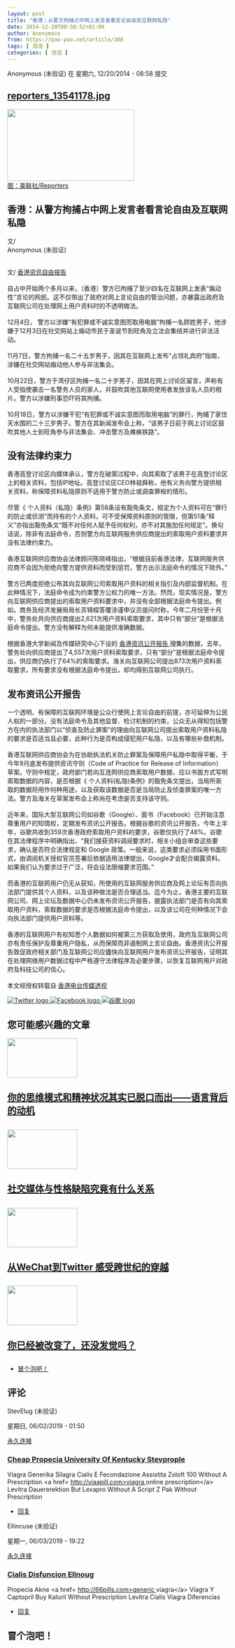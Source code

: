 ```yaml
---
layout: post
title: "香港：从警方拘捕占中网上发言者看言论自由及互联网私隐"
date: 2014-12-20T08:58:52+01:00
author: Anonymous
from: https://pao-pao.net/article/308
tags: [ 泡泡 ]
categories: [ 泡泡 ]
---
```


<section class="clearfix" id="content" role="main">
 <div class="region region-content">
  <div class="block block-system" id="block-system-main">
   <div class="content">
    <div about="/article/308" class="node node-pao-pao-article node-promoted node-full view-mode-full clearfix" id="node-308" typeof="sioc:Item foaf:Document">
     <span class="rdf-meta element-hidden" content="香港：从警方拘捕占中网上发言者看言论自由及互联网私隐" property="dc:title">
     </span>
     <span class="rdf-meta element-hidden" content="2" datatype="xsd:integer" property="sioc:num_replies">
     </span>
     <div class="submitted">
      <span content="2014-12-20T08:58:52+01:00" datatype="xsd:dateTime" property="dc:date dc:created" rel="sioc:has_creator">
       <span class="username" datatype="" property="foaf:name" typeof="sioc:UserAccount" xml:lang="">
        Anonymous (未验证)
       </span>
       在 星期六, 12/20/2014 - 08:58 提交
      </span>
     </div>
     <div class="content">
      <div class="field field-name-field-image field-type-image field-label-hidden">
       <div class="field-items">
        <div class="field-item even">
         <div class="file file-image file-image-jpeg" id="file-797--2">
          <h2 class="element-invisible">
           <a href="/file/797">
            reporters_13541178.jpg
           </a>
          </h2>
          <div class="content">
           <img alt="" height="164" src="https://pao-pao.net/sites/pao-pao.net/files/styles/article_detail/public/reporters_13541178.jpg?itok=6sqPMu2x" title="" typeof="foaf:Image" width="290"/>
           <div class="field field-name-field-image-source field-type-link-field field-label-hidden">
            <div class="field-items">
             <div class="field-item even">
              <a href="http://store.reporters.be/zoom.pgi?UNID=vgadtfknucffjsrlomxlpoykhmqtyaxuhxxadhnxktculufagclwqjgyvwruxpoegmblcfepetdsaneelpyxkdxrgioxsuvnrmhpbvuohzebsrf&amp;OBJET=13541178&amp;TY=1&amp;TR=28&amp;RI=2530662">
               图：美联社/Reporters
              </a>
             </div>
            </div>
           </div>
          </div>
         </div>
        </div>
       </div>
      </div>
      <div class="field field-name-title field-type-ds field-label-hidden">
       <div class="field-items">
        <div class="field-item even" property="dc:title">
         <h1 class="page-title">
          香港：从警方拘捕占中网上发言者看言论自由及互联网私隐
         </h1>
        </div>
       </div>
      </div>
      <div class="field-name-author">
       <div class="label-inline">
        文/
       </div>
       <span class="username" datatype="" property="foaf:name" typeof="sioc:UserAccount" xml:lang="">
        Anonymous (未验证)
       </span>
      </div>
      <div class="field field-name-body field-type-text-with-summary field-label-hidden">
       <div class="field-items">
        <div class="field-item even" property="content:encoded">
         <p>
          <br/>
          文/
          <a href="http://transparency.jmsc.hku.hk/" rel="nofollow">
           香港资讯自由报告
          </a>
          <br/>
          <br/>
          自占中开始两个多月以来，（香港）警方已拘捕了至少四名在互联网上发表“煽动性”言论的网民。这不仅带出了政府对网上言论自由的管治问题，亦暴露出政府及互联网公司在处理网上用户资料时的不透明做法。
          <br/>
          <br/>
          12月4日， 警方以涉嫌“有犯罪或不诚实意图而取用电脑”拘捕一名顾姓男子，他涉嫌于12月3日在社交网站上煽动市民于圣诞节到旺角及立法会集结并进行非法活动。
          <br/>
          <br/>
          11月7日，警方拘捕一名二十五岁男子，因其在互联网上发布“占领礼宾府”指南，涉嫌在社交网站煽动他人参与非法集会。
          <br/>
          <br/>
          10月22日，警方于湾仔区拘捕一名二十岁男子，因其在网上讨论区留言，声称有人受指使袭击一名警务人员的家人，并鼓吹其他互联网使用者发放该名人员的相片。警方以涉嫌刑事恐吓将其拘捕。
          <br/>
          <br/>
          10月18日，警方以涉嫌干犯“有犯罪或不诚实意图而取用电脑”的罪行，拘捕了家住天水围的二十三岁男子。警方在其新闻发布会上称，“该男子日前于网上讨论区鼓吹其他人士到旺角参与非法集会、冲击警方及瘫痪铁路”。
         </p>
         <h2>
          <strong>
           没有法律约束力
          </strong>
         </h2>
         <p>
          香港高登讨论区向媒体承认，警方在破案过程中，向其索取了该男子在高登讨论区上的相关资料，包括IP地址。高登讨论区CEO林祖舜称，他有义务向警方提供相关资料，称保障资料私隐原则不适用于警方防止或调查罪桉的情形。
          <br/>
          <br/>
          尽管《 个人资料（私隐）条例》第58条设有豁免条文，规定为个人资料可在“罪行的防止或侦测”而持有的个人资料，可不受保障资料原则的管限，但第51条“释义”亦指出豁免条文“既不对任何人赋予任何权利，亦不对其施加任何规定”。换句话说，除非有法庭命令，否则警方向互联网服务供应商提出的索取用户资料要求并没有法律约束力。
          <br/>
          <br/>
          香港互联网供应商协会法律顾问陈晓峰指出，“根据目前香港法律，互联网服务供应商不会因为拒绝向警方提供资料而受到惩罚，警方出示法庭命令的情况下除外。”
          <br/>
          <br/>
          警方已两度拒绝公布其向互联网公司索取用户资料的相关指引及内部监督机制。在此种情况下，法庭命令成为约束警方公权力的唯一方法。然而，现实情况是，警方向互联网供应商提出的索取用户资料要求中，并没有全部根据法庭命令提出。例如，商务及经济发展局局长苏锦樑答覆涂谨申议员提问时称，今年二月份至十月中，警务处共向供应商提出2,621次用户资料索取要求，其中只有“部分”是根据法庭命令提出。警方没有解释为何未能提供准确数据。
          <br/>
          <br/>
          根据香港大学新闻及传媒研究中心下设的
          <a href="http://transparency.jmsc.hku.hk/2014/10/17/2014%E5%B9%B4%E9%A6%99%E6%B8%AF%E8%B3%87%E8%A8%8A%E5%85%AC%E9%96%8B%E5%A0%B1%E5%91%8A%EF%BC%9A%E8%AD%A6%E5%8B%99%E8%99%95%E8%B3%87%E6%96%99%E7%B4%A2%E5%8F%96%E5%9F%B7%E8%A1%8C%E7%8E%87%E5%83%85-2/?lang=zh-hant" rel="nofollow">
           香港资讯公开报告
          </a>
          搜集的数据，去年，警务处向供应商提出了4,557次用户资料索取要求，只有“部分”是根据法庭命令提出，供应商仍执行了64%的索取要求。海关向互联网公司提出873次用户资料索取要求，所有要求没有根据法庭命令提出，却均得到互联网公司执行。
         </p>
         <h2>
          <strong>
           发布资讯公开报告
          </strong>
         </h2>
         <p>
          一个透明、有保障的互联网环境是公众行使网上言论自由的前提，亦可延伸为公民人权的一部分。没有法庭命令及其他监督、检讨机制的约束，公众无从得知包括警方在内的执法部门以“侦查及防止罪案”的理由向互联网公司提出索取用户资料私隐的要求是否适当且必要，此种行为是否构成侵犯用户私隐，以及有哪些补救机制。
          <br/>
          <br/>
          香港互联网供应商协会为在协助执法机关防止罪案及保障用户私隐中取得平衡，于今年9月底发布提供资讯守则（Code of Practice for Release of Information）草案。守则中规定，政府部门若向互连网供应商索取用户数据，应以书面方式写明索取数据的内容，是否根据《 个人资料(私隐)条例》的豁免条文提出，当局所索取的数据将用作何种用途，以及获取该数据是否是当局防止及侦查罪案的唯一方法。警方及海关在草案发布会上称尚在考虑是否支持该守则。
          <br/>
          <br/>
          近年来，国际大型互联网公司如谷歌（Google）、面书（Facebook）已开始注意尊重用户的知情权，定期发布资讯公开报告。根据谷歌的资讯公开报告，今年上半年，谷歌共收到359次香港政府索取用户资料的要求，谷歌仅执行了48%。谷歌在其法律程序中明确指出，“我们接获资料调阅要求时，相关小组会审查这些要求，确认是否符合法律规定和 Google 政策。一般来说，这类要求必须採用书面形式，由调阅机关授权官员签署后依据适用法律提出，Google才会配合揭露资料。如果我们认为要求过于广泛，将会设法限缩要求范围。”
          <br/>
          <br/>
          而香港的互联网用户仍无从获知，所使用的互联网服务供应商及网上论坛有否向执法部门提供其个人资料，以及该种做法是否合理适当。迄今为止，香港主要的互联网公司、网上论坛及数据中心仍未发布资讯公开报告，披露执法部门是否有向其索取用户资料，索取数据的要求是否根据法庭命令提出，以及该公司在何种情况下会向执法部门提供用户资料等。
          <br/>
          <br/>
          香港的互联网用户有权知悉个人数据如何被第三方获取及使用，政府及互联网公司亦有责任保护及尊重用户隐私，从而保障而非遏制网上言论自由。香港资讯公开报告敦促政府相关部门及互联网公司应儘快向互联网用户发布资讯公开报告，证明其在处理网络用户数据过程中严格遵守法律程序及必要步骤，以恢复互联网用户对政府及科技公司的信心。
          <br/>
          <br/>
          本文经授权转载自
          <a href="http://app3.rthk.hk/mediadigest/content.php?aid=1986" rel="nofollow">
           香港电台传媒透视
          </a>
         </p>
        </div>
       </div>
      </div>
      <div class="field field-name-service-links-displays-group field-type-ds field-label-hidden">
       <div class="field-items">
        <div class="field-item even">
         <div class="service-links">
          <a class="service-links-twitter" href="https://twitter.com/share?url=https%3A//pao-pao.net/article/308&amp;text=%E9%A6%99%E6%B8%AF%EF%BC%9A%E4%BB%8E%E8%AD%A6%E6%96%B9%E6%8B%98%E6%8D%95%E5%8D%A0%E4%B8%AD%E7%BD%91%E4%B8%8A%E5%8F%91%E8%A8%80%E8%80%85%E7%9C%8B%E8%A8%80%E8%AE%BA%E8%87%AA%E7%94%B1%E5%8F%8A%E4%BA%92%E8%81%94%E7%BD%91%E7%A7%81%E9%9A%90" rel="nofollow" title="Share this on Twitter">
           <img alt="Twitter logo" src="https://pao-pao.net/sites/pao-pao.net/themes/rnw_paopao/servicelinks/png/twitter.png" typeof="foaf:Image"/>
          </a>
          <a class="service-links-facebook" href="https://www.facebook.com/sharer.php?u=https%3A//pao-pao.net/article/308&amp;t=%E9%A6%99%E6%B8%AF%EF%BC%9A%E4%BB%8E%E8%AD%A6%E6%96%B9%E6%8B%98%E6%8D%95%E5%8D%A0%E4%B8%AD%E7%BD%91%E4%B8%8A%E5%8F%91%E8%A8%80%E8%80%85%E7%9C%8B%E8%A8%80%E8%AE%BA%E8%87%AA%E7%94%B1%E5%8F%8A%E4%BA%92%E8%81%94%E7%BD%91%E7%A7%81%E9%9A%90" rel="nofollow" title="Share on Facebook">
           <img alt="Facebook logo" src="https://pao-pao.net/sites/pao-pao.net/themes/rnw_paopao/servicelinks/png/facebook.png" typeof="foaf:Image"/>
          </a>
          <a class="service-links-google" href="https://www.google.com/bookmarks/mark?op=add&amp;bkmk=https%3A//pao-pao.net/article/308&amp;title=%E9%A6%99%E6%B8%AF%EF%BC%9A%E4%BB%8E%E8%AD%A6%E6%96%B9%E6%8B%98%E6%8D%95%E5%8D%A0%E4%B8%AD%E7%BD%91%E4%B8%8A%E5%8F%91%E8%A8%80%E8%80%85%E7%9C%8B%E8%A8%80%E8%AE%BA%E8%87%AA%E7%94%B1%E5%8F%8A%E4%BA%92%E8%81%94%E7%BD%91%E7%A7%81%E9%9A%90" rel="nofollow" title="Bookmark this post on Google">
           <img alt="谷歌 logo" src="https://pao-pao.net/sites/pao-pao.net/themes/rnw_paopao/servicelinks/png/google.png" typeof="foaf:Image"/>
          </a>
         </div>
        </div>
       </div>
      </div>
     </div>
     <div class="block block-views related" id="block-views-articles-related-block-1">
      <h2>
       您可能感兴趣的文章
      </h2>
      <div class="content">
       <div class="view view-articles-related view-id-articles_related view-display-id-block_1 related promoted view-dom-id-3cbc4856aeb9b85c8f8343b2bbe85663">
        <div class="view-content">
         <div class="views-row views-row-1 views-row-odd views-row-first">
          <div class="ds-2col node node-pao-pao-article node-promoted node-sticky view-mode-home_promoted_block_ clearfix">
           <div class="group-left">
            <div class="field field-name-field-image field-type-image field-label-hidden">
             <div class="field-items">
              <div class="field-item even">
               <a href="/article/740">
                <img height="90" src="https://pao-pao.net/sites/pao-pao.net/files/styles/home_promoted/public/tou.jpg?itok=rHYMnwLQ" typeof="foaf:Image" width="160"/>
               </a>
              </div>
             </div>
            </div>
           </div>
           <div class="group-right">
            <div class="field field-name-field-promotitle field-type-text field-label-hidden">
             <div class="field-items">
              <div class="field-item even">
               <h2>
                <a href="/article/740">
                 你的思维模式和精神状况其实已脱口而出——语言背后的动机
                </a>
                <h2>
                </h2>
               </h2>
              </div>
             </div>
            </div>
           </div>
          </div>
         </div>
         <div class="views-row views-row-2 views-row-even">
          <div class="ds-2col node node-pao-pao-article node-promoted node-sticky view-mode-home_promoted_block_ clearfix">
           <div class="group-left">
            <div class="field field-name-field-image field-type-image field-label-hidden">
             <div class="field-items">
              <div class="field-item even">
               <a href="/article/769">
                <img height="90" src="https://pao-pao.net/sites/pao-pao.net/files/styles/home_promoted/public/tou__18.jpg?itok=I6f_2oz4" typeof="foaf:Image" width="160"/>
               </a>
              </div>
             </div>
            </div>
           </div>
           <div class="group-right">
            <div class="field field-name-field-promotitle field-type-text field-label-hidden">
             <div class="field-items">
              <div class="field-item even">
               <h2>
                <a href="/article/769">
                 社交媒体与性格缺陷究竟有什么关系
                </a>
                <h2>
                </h2>
               </h2>
              </div>
             </div>
            </div>
           </div>
          </div>
         </div>
         <div class="views-row views-row-3 views-row-odd">
          <div class="ds-2col node node-pao-pao-article node-promoted node-sticky view-mode-home_promoted_block_ clearfix">
           <div class="group-left">
            <div class="field field-name-field-image field-type-image field-label-hidden">
             <div class="field-items">
              <div class="field-item even">
               <a href="/article/764">
                <img height="90" src="https://pao-pao.net/sites/pao-pao.net/files/styles/home_promoted/public/tou_2.jpg?itok=kB2GuxX8" typeof="foaf:Image" width="160"/>
               </a>
              </div>
             </div>
            </div>
           </div>
           <div class="group-right">
            <div class="field field-name-field-promotitle field-type-text field-label-hidden">
             <div class="field-items">
              <div class="field-item even">
               <h2>
                <a href="/article/764">
                 从WeChat到Twitter  感受跨世纪的穿越
                </a>
                <h2>
                </h2>
               </h2>
              </div>
             </div>
            </div>
           </div>
          </div>
         </div>
         <div class="views-row views-row-4 views-row-even views-row-last">
          <div class="ds-2col node node-pao-pao-article node-promoted node-sticky view-mode-home_promoted_block_ clearfix">
           <div class="group-left">
            <div class="field field-name-field-image field-type-image field-label-hidden">
             <div class="field-items">
              <div class="field-item even">
               <a href="/article/838">
                <img height="90" src="https://pao-pao.net/sites/pao-pao.net/files/styles/home_promoted/public/wechatimg1131.jpeg?itok=VvgrS9Jf" typeof="foaf:Image" width="160"/>
               </a>
              </div>
             </div>
            </div>
           </div>
           <div class="group-right">
            <div class="field field-name-field-promotitle field-type-text field-label-hidden">
             <div class="field-items">
              <div class="field-item even">
               <h2>
                <a href="/article/838">
                 你已经被改变了，还没发觉吗？
                </a>
                <h2>
                </h2>
               </h2>
              </div>
             </div>
            </div>
           </div>
          </div>
         </div>
        </div>
       </div>
      </div>
     </div>
     <!-- /.block -->
     <ul class="links inline">
      <li class="comment-add first last active">
       <a class="active" href="/article/308#comment-form" title="分享您有关本文的看法与观点。">
        冒个泡吧！
       </a>
      </li>
     </ul>
     <div class="comment-wrapper" id="comments">
      <h2 class="title">
       评论
      </h2>
      <a id="comment-18304">
      </a>
      <div about="/comment/18304#comment-18304" class="comment comment-by-anonymous clearfix" typeof="sioc:Post sioct:Comment">
       <div class="attribution">
        <div class="comment-submitted">
         <p class="commenter-name">
          <span rel="sioc:has_creator">
           <span class="username" datatype="" property="foaf:name" typeof="sioc:UserAccount" xml:lang="">
            StevElug (未验证)
           </span>
          </span>
         </p>
         <p class="comment-time">
          <span content="2019-06-02T01:50:05+02:00" datatype="xsd:dateTime" property="dc:date dc:created">
           星期日, 06/02/2019 - 01:50
          </span>
         </p>
         <p class="comment-permalink">
          <a class="permalink" href="/comment/18304#comment-18304" rel="bookmark">
           永久连接
          </a>
         </p>
        </div>
       </div>
       <div class="comment-text">
        <div class="comment-arrow">
        </div>
        <h3 datatype="" property="dc:title">
         <a class="permalink" href="/comment/18304#comment-18304" rel="bookmark">
          Cheap Propecia University Of Kentucky Stevprople
         </a>
        </h3>
        <div class="content">
         <span class="rdf-meta element-hidden" rel="sioc:reply_of" resource="/article/308">
         </span>
         <div class="field field-name-comment-body field-type-text-long field-label-hidden">
          <div class="field-items">
           <div class="field-item even" property="content:encoded">
            <p>
             Viagra Generika Silagra Cialis E Fecondazione Assistita Zoloft 100 Without A Prescription  &lt;a href=
             <a href="http://viaapill.com&gt;viagra">
              http://viaapill.com&gt;viagra
             </a>
             online prescription&lt;/a&gt; Levitra Dauererektion But Lexapro Without A Script Z Pak Without Prescription
            </p>
           </div>
          </div>
         </div>
        </div>
        <!-- /.content -->
        <ul class="links inline">
         <li class="comment-reply first last">
          <a href="/comment/reply/308/18304">
           回复
          </a>
         </li>
        </ul>
       </div>
       <!-- /.comment-text -->
      </div>
      <a id="comment-22124">
      </a>
      <div about="/comment/22124#comment-22124" class="comment comment-by-anonymous clearfix" typeof="sioc:Post sioct:Comment">
       <div class="attribution">
        <div class="comment-submitted">
         <p class="commenter-name">
          <span rel="sioc:has_creator">
           <span class="username" datatype="" property="foaf:name" typeof="sioc:UserAccount" xml:lang="">
            Ellincuse (未验证)
           </span>
          </span>
         </p>
         <p class="comment-time">
          <span content="2019-06-03T19:22:06+02:00" datatype="xsd:dateTime" property="dc:date dc:created">
           星期一, 06/03/2019 - 19:22
          </span>
         </p>
         <p class="comment-permalink">
          <a class="permalink" href="/comment/22124#comment-22124" rel="bookmark">
           永久连接
          </a>
         </p>
        </div>
       </div>
       <div class="comment-text">
        <div class="comment-arrow">
        </div>
        <h3 datatype="" property="dc:title">
         <a class="permalink" href="/comment/22124#comment-22124" rel="bookmark">
          Cialis Disfuncion Ellnoug
         </a>
        </h3>
        <div class="content">
         <span class="rdf-meta element-hidden" rel="sioc:reply_of" resource="/article/308">
         </span>
         <div class="field field-name-comment-body field-type-text-long field-label-hidden">
          <div class="field-items">
           <div class="field-item even" property="content:encoded">
            <p>
             Propecia Akne  &lt;a href=
             <a href="http://66pills.com&gt;generic">
              http://66pills.com&gt;generic
             </a>
             viagra&lt;/a&gt; Viagra Y Captopril Buy Kaluril Without Prescription Levitra Cialis Viagra Diferencias
            </p>
           </div>
          </div>
         </div>
        </div>
        <!-- /.content -->
        <ul class="links inline">
         <li class="comment-reply first last">
          <a href="/comment/reply/308/22124">
           回复
          </a>
         </li>
        </ul>
       </div>
       <!-- /.comment-text -->
      </div>
      <h2 class="title comment-form">
       冒个泡吧！
      </h2>
     </div>
    </div>
   </div>
  </div>
  <!-- /.block -->
 </div>
 <!-- /.region -->
</section>

